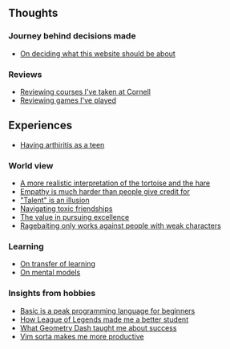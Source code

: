 ## Thoughts

### Journey behind decisions made
<!-- - [On settling on tools to use](finding-tools) -->
<!-- - [Choosing a text editor](choosing-a-text-editor) -->
- [On deciding what this website should be about](designing-my-website)

### Reviews
- [Reviewing courses I've taken at Cornell](cornell-courses)
- [Reviewing games I've played](my-thoughts-on-games)

## Experiences
<!-- - [I joined a hardware-focused project team, despite being a "software person"] -->
- [Having arthiritis as a teen](teenage-arthritis)


### World view
- [A more realistic interpretation of the tortoise and the hare](turtle-and-bunny)
- [Empathy is much harder than people give credit for](empathy-is-hard)
- ["Talent" is an illusion](illusion-of-talent)
- [Navigating toxic friendships](toxic-friendships)
- [The value in pursuing excellence](pursuit-of-excellence)
- [Ragebaiting only works against people with weak characters](ragebait-and-character)

### Learning
- [On transfer of learning](learning-transfer)
- [On mental models](mental-models)

### Insights from hobbies
- [Basic is a peak programming language for beginners](basic-is-peak)
- [How League of Legends made me a better student](lol-makes-you-better-at-school)
- [What Geometry Dash taught me about success](geometry-dash-and-success)
- [Vim sorta makes me more productive](vim-and-productivity)
<!-- - [Mentors are overpowered in life and completely slept on](mentors-are-op) -->

<!-- asian american experience -->

